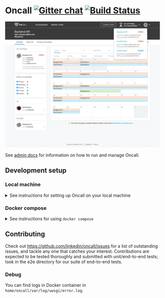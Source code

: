 Oncall [![Gitter chat](https://badges.gitter.im/irisoncall/Lobby.png)](https://gitter.im/irisoncall/Lobby) [![Build Status](https://circleci.com/gh/linkedin/oncall.svg?style=shield)](https://circleci.com/gh/linkedin/oncall)
======

<p align="center"><img src="https://github.com/linkedin/oncall/raw/master/docs/source/_static/demo.png" width="600"></p>

See [admin docs](http://oncall.tools/docs/admin_guide.html) for information on
how to run and manage Oncall.

Development setup
-----------------

### Local machine

<details> 
  <summary>See instructions for setting up Oncall on your local machine</summary>

### Prerequisites

  * Debian/Ubuntu - `sudo apt-get install libsasl2-dev python3-dev libldap2-dev libssl-dev python-pip python-setuptools mysql-server mysql-client`

### Install

```bash
python setup.py develop
pip install -e '.[dev]'
```

Setup mysql schema:

```bash
mysql -u root -p < ./db/schema.v0.sql
```

Setup app config by editing configs/config.yaml.

Optionally, you can import dummy data for testing:

```bash
mysql -u root -p -o oncall < ./db/dummy_data.sql
```

### Run

One of the following commands:

* `goreman start`
* `procman start`
* `make serve`
* `oncall-dev ./configs/config.yaml`


### Test

```bash
make test
```
</details>

### Docker compose

<details> 
  <summary>See instructions for using <code>docker compose</code></summary>

### Running

```bash
make compose
```

or running `docker compose` directly:

```bash
docker compose up --build
```

### Limitations

* Doesn't currently provide a mechanism for running tests
* Requires rebuilding to apply code changes
* Doesn't tail Python logs to stdout

</details>

## Contributing

Check out https://github.com/linkedin/oncall/issues for a list of outstanding
issues, and tackle any one that catches your interest. Contributions are
expected to be tested thoroughly and submitted with unit/end-to-end tests; look
in the e2e directory for our suite of end-to-end tests.


### Debug

You can find logs in Docker container in `home/oncall/var/log/uwsgi/error.log`.

